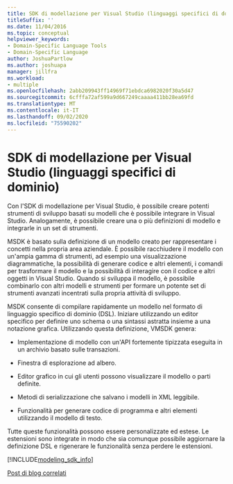 ```yaml
---
title: SDK di modellazione per Visual Studio (linguaggi specifici di dominio)
titleSuffix: ''
ms.date: 11/04/2016
ms.topic: conceptual
helpviewer_keywords:
- Domain-Specific Language Tools
- Domain-Specific Language
author: JoshuaPartlow
ms.author: joshuapa
manager: jillfra
ms.workload:
- multiple
ms.openlocfilehash: 2abb209943ff14969f71ebdca6982020f30a5d47
ms.sourcegitcommit: 6cfffa72af599a9d667249caaaa411bb28ea69fd
ms.translationtype: MT
ms.contentlocale: it-IT
ms.lasthandoff: 09/02/2020
ms.locfileid: "75590202"
---
```

# <a name="modeling-sdk-for-visual-studio---domain-specific-languages"></a>SDK di modellazione per Visual Studio (linguaggi specifici di dominio)

Con l'SDK di modellazione per Visual Studio, è possibile creare potenti strumenti di sviluppo basati su modelli che è possibile integrare in Visual Studio. Analogamente, è possibile creare una o più definizioni di modello e integrarle in un set di strumenti.

MSDK è basato sulla definizione di un modello creato per rappresentare i concetti nella propria area aziendale. È possibile racchiudere il modello con un'ampia gamma di strumenti, ad esempio una visualizzazione diagrammatiche, la possibilità di generare codice e altri elementi, i comandi per trasformare il modello e la possibilità di interagire con il codice e altri oggetti in Visual Studio. Quando si sviluppa il modello, è possibile combinarlo con altri modelli e strumenti per formare un potente set di strumenti avanzati incentrati sulla propria attività di sviluppo.

MSDK consente di compilare rapidamente un modello nel formato di linguaggio specifico di dominio (DSL). Iniziare utilizzando un editor specifico per definire uno schema o una sintassi astratta insieme a una notazione grafica. Utilizzando questa definizione, VMSDK genera:

- Implementazione di modello con un'API fortemente tipizzata eseguita in un archivio basato sulle transazioni.

- Finestra di esplorazione ad albero.

- Editor grafico in cui gli utenti possono visualizzare il modello o parti definite.

- Metodi di serializzazione che salvano i modelli in XML leggibile.

- Funzionalità per generare codice di programma e altri elementi utilizzando il modello di testo.

Tutte queste funzionalità possono essere personalizzate ed estese. Le estensioni sono integrate in modo che sia comunque possibile aggiornare la definizione DSL e rigenerare le funzionalità senza perdere le estensioni.

[!INCLUDE[modeling_sdk_info](includes/modeling_sdk_info.md)]

[Post di blog correlati](https://devblogs.microsoft.com/devops/the-visual-studio-modeling-sdk-is-now-available-with-visual-studio-2017/)

